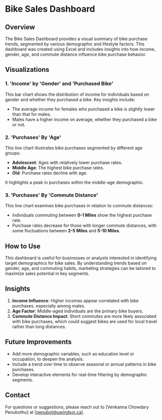 # Bike Sales Dashboard

## Overview
The Bike Sales Dashboard provides a visual summary of bike purchase trends, segmented by various demographic and lifestyle factors. This dashboard was created using Excel and includes insights into how income, gender, age, and commute distance influence bike purchase behavior.

## Visualizations

### 1. 'Income' by 'Gender' and 'Purchased Bike'
This bar chart shows the distribution of income for individuals based on gender and whether they purchased a bike. Key insights include:
- The average income for females who purchased a bike is slightly lower than that for males.
- Males have a higher income on average, whether they purchased a bike or not.

### 2. 'Purchases' By 'Age'
This line chart illustrates bike purchases segmented by different age groups:
- **Adolescent**: Ages with relatively lower purchase rates.
- **Middle Age**: The highest bike purchase rates.
- **Old**: Purchase rates decline with age.
  
It highlights a peak in purchases within the middle-age demographic.

### 3. 'Purchases' By 'Commute Distance'
This line chart examines bike purchases in relation to commute distances:
- Individuals commuting between **0-1 Miles** show the highest purchase rate.
- Purchase rates decrease for those with longer commute distances, with some fluctuations between **2-5 Miles** and **5-10 Miles**.
  
## How to Use
This dashboard is useful for businesses or analysts interested in identifying target demographics for bike sales. By understanding trends based on gender, age, and commuting habits, marketing strategies can be tailored to maximize sales potential in key segments.

## Insights
1. **Income Influence**: Higher incomes appear correlated with bike purchases, especially among males.
2. **Age Factor**: Middle-aged individuals are the primary bike buyers.
3. **Commute Distance Impact**: Short commutes are more likely associated with bike purchases, which could suggest bikes are used for local travel rather than long distances.

## Future Improvements
- Add more demographic variables, such as education level or occupation, to deepen the analysis.
- Include a trend over time to observe seasonal or annual patterns in bike purchases.
- Develop interactive elements for real-time filtering by demographic segments.

## Contact
For questions or suggestions, please reach out to [Venkanna Chowdary Penubothu] at [penubot@uwindsor.ca].
